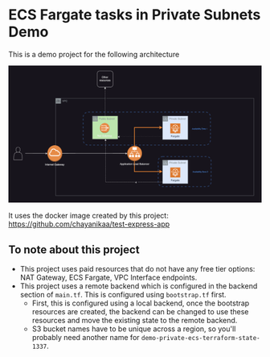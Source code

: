 # ECS Fargate tasks in Private Subnets Demo

This is a demo project for the following architecture

![Architecture](image.png)

It uses the docker image created by this project: https://github.com/chayanikaa/test-express-app

## To note about this project

- This project uses paid resources that do not have any free tier options: NAT Gateway, ECS Fargate, VPC Interface endpoints.
- This project uses a remote backend which is configured in the backend section of `main.tf`. This is configured using `bootstrap.tf` first.
  - First, this is configured using a local backend, once the bootstrap resources are created, the backend can be changed to use these resources and move the existing state to the remote backend.
  - S3 bucket names have to be unique across a region, so you'll probably need another name for `demo-private-ecs-terraform-state-1337`.